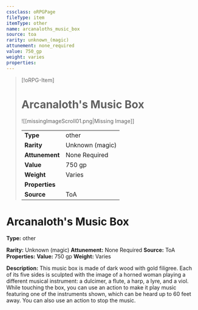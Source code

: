 ```yaml
---
cssclass: oRPGPage
fileType: item
itemType: other
name: arcanaloths_music_box
source: toa
rarity: unknown_(magic)
attunement: none_required
value: 750_gp
weight: varies
properties:
---
```

> [!oRPG-Item]
> # Arcanaloth&#39;s Music Box
> ![[missingImageScroll01.png|Missing Image]]
>
> |  |   |
> |:--|---|
> |**Type** | other |
> |**Rarity** | Unknown (magic) |
> | **Attunement** | None Required |
> | **Value** | 750 gp |
>  | **Weight**| Varies |
>  |**Properties** |  |
> | **Source** | ToA |

#  Arcanaloth&#39;s Music Box
**Type:** other

**Rarity:** Unknown (magic)
**Attunement:** None Required
**Source:** ToA
**Properties:**
**Value:** 750 gp
**Weight:** Varies

**Description:** This music box is made of dark wood with gold filigree. Each of its five sides is sculpted with the image of a horned woman playing a different musical instrument: a dulcimer, a flute, a harp, a lyre, and a viol. While touching the box, you can use an action to make it play music featuring one of the instruments shown, which can be heard up to 60 feet away. You can also use an action to stop the music.


